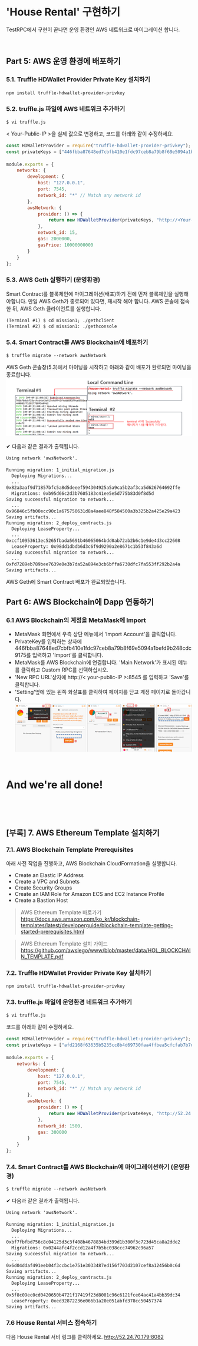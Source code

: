 # 'House Rental' 구현하기
TestRPC에서 구현이 끝나면 운영 환경인 AWS 네트워크로 마이그레이션 합니다.

&nbsp;
## Part 5: AWS 운영 환경에 배포하기 

### 5.1. Truffle HDWallet Provider Private Key 설치하기  

```
npm install truffle-hdwallet-provider-privkey
```

### 5.2. truffle.js 파일에 AWS 네트워크 추가하기
```
$ vi truffle.js
```

< Your-Public-IP >을 실제 값으로 변경하고, 코드를 아래와 같이 수정하세요.
```javascript
const HDWalletProvider = require("truffle-hdwallet-provider-privkey");
const privateKeys = ["446fbba87648ed7cbfb410e1fdc97ceb8a79b8f69e5094a1befd9b248cdc9175"]; // private keys

module.exports = {
    networks: {
        development: {
            host: "127.0.0.1",
            port: 7545,
            network_id: "*" // Match any network id
        },
        awsNetwork: {
            provider: () => {
                return new HDWalletProvider(privateKeys, "http://<Your-Public-IP>:8545")
            },
            network_id: 15,
            gas: 2000000,
            gasPrice: 10000000000
        }
    }
};
```

### 5.3. AWS Geth 실행하기 (운영환경)

Smart Contract를 블록체인에 마이그레이션(배포)하기 전에 먼저 블록체인을 실행해야합니다. 
만일 AWS Geth가 종료되어 있다면, 재시작 해야 합니다.
AWS 콘솔에 접속한 뒤, AWS Geth 클라이언트를 실행합니다.
```
(Terminal #1) $ cd mission1; ./gethclient
(Terminal #2) $ cd mission1: ./gethconsole
```

### 5.4. Smart Contract를 AWS Blockchain에 배포하기  
```
$ truffle migrate --network awsNetwork
```
AWS Geth 콘솔창(5.3)에서 마이닝을 시작하고 아래와 같이 배포가 완료되면 
마이닝을 종료합니다.
![Alt text](img/geth_mining.png)

✔︎ 다음과 같은 결과가 출력됩니다.
```
Using network 'awsNetwork'.

Running migration: 1_initial_migration.js
  Deploying Migrations...
  ... 0x82a3aaf9d71857bfc5a8d5deeef594304925a5a9ca5b2af3ca5d626764692ffe
  Migrations: 0xb95d66c2d3b7605183c41ee5e5d775b83d0f8d5d
Saving successful migration to network...
  ... 0x96846c5fb00ecc90c1a675750631d8a4aee848f584500a3b325b2a425e29a423
Saving artifacts...
Running migration: 2_deploy_contracts.js
  Deploying LeaseProperty...
  ... 0xccf10953613ec5265fbada5691b46065064bdd0ab72ab2b6c1e9de4d3cc22608
  LeaseProperty: 0x98dd1dbdb6d3c6f9d9290a2e8671c1b53f843a6d
Saving successful migration to network...
  ... 0xfd7289eb789bee7639e0e3b7da52a894e3cb6bffa6730dfc7fa553ff292b2a4a
Saving artifacts...
```
AWS Geth에 Smart Contract 배포가 완료되었습니다.

## Part 6: AWS Blockchain에 Dapp 연동하기
### 6.1 AWS Blockchain의 계정을 MetaMask에 Import
- MetaMask 화면에서 우측 상단 메뉴에서 'Import Account'을 클릭합니다. 
- PrivateKey를 입력하는 상자에 446fbba87648ed7cbfb410e1fdc97ceb8a79b8f69e5094a1befd9b248cdc9175를 입력하고 'Import'를 클릭합니다.
- MetaMask를 AWS Blockchain에 연결합니다. 'Main Network'가 표시된 메뉴를 클릭하고 Custom RPC를 선택하십시오.
- 'New RPC URL'상자에  http://< your-public-IP >:8545 를 입력하고 'Save'를 클릭합니다.
- 'Setting'옆에 있는 왼쪽 화살표를 클릭하여 페이지를 닫고 계정 페이지로 돌아갑니다.
![Alt text](img/metamask_prd_setting.png)

&nbsp;

# And we're all done!
&nbsp;

&nbsp;

## [부록] 7. AWS Ethereum Template 설치하기
### 7.1. AWS Blockchain Template Prerequisites 
아래 사전 작업을 진행하고, AWS Blockchain CloudFormation을 실행합니다. 
- Create an Elastic IP Address
- Create a VPC and Subnets
- Create Security Groups
- Create an IAM Role for Amazon ECS and EC2 Instance Profile
- Create a Bastion Host

> AWS Ethereum Template 바로가기 https://docs.aws.amazon.com/ko_kr/blockchain-templates/latest/developerguide/blockchain-template-getting-started-prerequisites.html

> AWS Ethereum Template 설치 가이드 https://github.com/awslego/www/blob/master/data/HOL_BLOCKCHAIN_TEMPLATE.pdf


### 7.2. Truffle HDWallet Provider Private Key 설치하기 

```
npm install truffle-hdwallet-provider-privkey
```

### 7.3. truffle.js 파일에 운영환경 네트워크 추가하기
```
$ vi truffle.js
```

코드를 아래와 같이 수정하세요.
```javascript
const HDWalletProvider = require("truffle-hdwallet-provider-privkey");
const privateKeys = ["afd2168f63635b5235cc8b4d69730faa4ffbea5cfcfab7b7d7625f91656e7d9f"]; // private keys

module.exports = {
    networks: {
        development: {
            host: "127.0.0.1",
            port: 7545,
            network_id: "*" // Match any network id
        },
        awsNetwork: {
            provider: () => {
                return new HDWalletProvider(privateKeys, "http://52.24.70.179:8082/private-ethereum-prd")
            },
            network_id: 1500,
            gas: 300000
        }
    }
};
```

### 7.4. Smart Contract를 AWS Blockchain에 마이그레이션하기 (운영환경)
```
$ truffle migrate --network awsNetwork
```

✔︎ 다음과 같은 결과가 출력됩니다.
```
Using network 'awsNetwork'.

Running migration: 1_initial_migration.js
  Deploying Migrations...
  ... 0xbf7fbfbd756c8c04125d3c3f408b4678834bd399d1b300f3c723d45ca8a2dde2
  Migrations: 0x0244afc4f2ccd12a4f7b5bc038ccc74962c96a57
Saving successful migration to network...
  ... 0x6d04ddaf491eeb04f3ccbc1e751e3033487ed156f703d2107cef8a12456b0c6d
Saving artifacts...
Running migration: 2_deploy_contracts.js
  Deploying LeaseProperty...
  ... 0x5f8c09ec0cd0420650b4721f17419f23d8001c96c6121fce64ac41a4bb39dc34
  LeaseProperty: 0xed32872236e066b1a20e051abfd378cc50457374
Saving artifacts...
```

### 7.6 House Rental 서비스 접속하기 
다음 House Rental 서비 링크를 클릭하세요. http://52.24.70.179:8082
